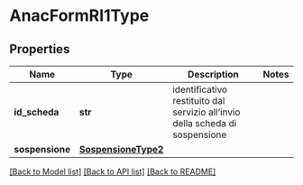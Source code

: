 # AnacFormRI1Type

## Properties
Name | Type | Description | Notes
------------ | ------------- | ------------- | -------------
**id_scheda** | **str** | identificativo restituito dal servizio all’invio della scheda di sospensione | 
**sospensione** | [**SospensioneType2**](SospensioneType2.md) |  | 

[[Back to Model list]](../README.md#documentation-for-models) [[Back to API list]](../README.md#documentation-for-api-endpoints) [[Back to README]](../README.md)

